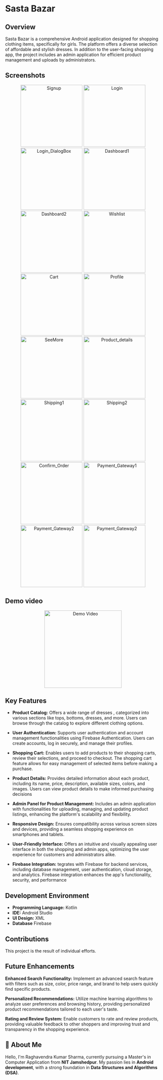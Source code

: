 # Sasta Bazar

## Overview

Sasta Bazar is a comprehensive Android application designed for shopping clothing items, specifically for girls. The platform offers a diverse selection of affordable and stylish dresses. In addition to the user-facing shopping app, the project includes an admin application for efficient product management and uploads by administrators.


## Screenshots

<p align="center">
  <img src="https://github.com/Raghav354/Sasta-Bazar/assets/137503421/36711c9d-1036-4430-a3b2-c296972cc1c1" alt="Signup" width="200"/>
  <img src="https://github.com/Raghav354/Sasta-Bazar/assets/137503421/5f32755f-9d06-4c2c-b928-236ca6b3ae2a" alt="Login" width="200"/>
  <img src="https://github.com/Raghav354/Sasta-Bazar/assets/137503421/611f1981-bb88-460b-99af-d36e06dc70d2" alt="Login_DialogBox" width="200"/>
  <img src="https://github.com/Raghav354/Sasta-Bazar/assets/137503421/042d912c-67c1-48a2-8628-4ab347f2713e" alt="Dashboard1" width="200"/>
  <img src="https://github.com/Raghav354/Sasta-Bazar/assets/137503421/649e75fe-b5fc-43c7-b4d1-20e695222d09" alt="Dashboard2" width="200"/>
  <img src="https://github.com/Raghav354/Sasta-Bazar/assets/137503421/2577eb39-9d3e-48b7-ac56-a9256c5c1ae9" alt="Wishlist" width="200"/>
  <img src="https://github.com/Raghav354/Sasta-Bazar/assets/137503421/e1601f71-748d-407e-9ff3-aefc8089e4b0" alt="Cart" width="200"/>
  <img src="https://github.com/Raghav354/Sasta-Bazar/assets/137503421/8b91c16f-289a-42e2-94b9-190e0ea3c772" alt="Profile" width="200"/>
  
  <img src="https://github.com/Raghav354/Sasta-Bazar/assets/137503421/e6f10aaf-3bf3-466f-8008-225741db5ac1" alt="SeeMore" width="200"/>

  <img src="https://github.com/Raghav354/Sasta-Bazar/assets/137503421/3e7d45c8-aec9-483d-b0bc-76f3abf8ae50" alt="Product_details" width="200"/>
  
  <img src="https://github.com/Raghav354/Sasta-Bazar/assets/137503421/30a7d7d4-f5b0-4121-b7d5-b67dae706f41" alt="Shipping1" width="200"/>
  <img src="https://github.com/Raghav354/Sasta-Bazar/assets/137503421/bac8f47b-a498-42a7-972c-2e88fbc76a07" alt="Shipping2" width="200"/>
  <img src="https://github.com/Raghav354/Sasta-Bazar/assets/137503421/e813a138-3a77-410d-8fe2-302f0916490d" alt="Confirm_Order" width="200"/>
  <img src="https://github.com/Raghav354/Sasta-Bazar/assets/137503421/232d008b-203d-40ae-8ed3-dc5bd212cdbd" alt="Payment_Gateway1" width="200"/>
  <img src="https://github.com/Raghav354/Sasta-Bazar/assets/137503421/0eb1c019-0696-45b1-9ae9-c528db391264" alt="Payment_Gateway2" width="200"/>
  <img src="https://github.com/Raghav354/Sasta-Bazar/assets/137503421/497075b2-0015-43fe-a269-177b5fb4354c" alt="Payment_Gateway2" width="200"/>
  
</p>





## Demo video

<p align="center">
  <a href="https://drive.google.com/file/d/1K9U6jm-rvRfdo7lJfJGR0eRsXE4gC0aO/view?usp=sharing" target="_blank">
    <img src="https://github.com/Raghav354/Sasta-Bazar/assets/137503421/f8ada447-a36b-4928-927f-8a4228a5a539" alt="Demo Video" width="250"/>
  </a>
</p>

## Key Features

- **Product Catalog:** Offers a wide range of dresses , categorized into various sections like tops, bottoms, dresses, and more. Users can browse through the catalog to explore different clothing options.

- **User Authentication:** Supports user authentication and account management functionalities using Firebase Authentication. Users can create accounts, log in securely, and manage their profiles.

- **Shopping Cart:** Enables users to add products to their shopping carts, review their selections, and proceed to checkout. The shopping cart feature allows for easy management of selected items before making a purchase.

- **Product Details:** Provides detailed information about each product, including its name, price, description, available sizes, colors, and images. Users can view product details to make informed purchasing decisions

- **Admin Panel for Product Management:** Includes an admin application with functionalities for uploading, managing, and updating product listings, enhancing the platform's scalability and flexibility.
  
- **Responsive Design:** Ensures compatibility across various screen sizes and devices, providing a seamless shopping experience on smartphones and tablets.

- **User-Friendly Interface:** Offers an intuitive and visually appealing user interface in both the shopping and admin apps, optimizing the user experience for customers and administrators alike.

- **Firebase Integration:** tegrates with Firebase for backend services, including database management, user authentication, cloud storage, and analytics. Firebase integration enhances the app's functionality, security, and performance


## Development Environment

- **Programming Language:** Kotlin
- **IDE:** Android Studio
- **UI Design:** XML
- **Database** Firebase

## Contributions

This project is the result of individual efforts.

## Future Enhancements

**Enhanced Search Functionality:** Implement an advanced search feature with filters such as size, color, price range, and brand to help users quickly find specific products.

**Personalized Recommendations:** Utilize machine learning algorithms to analyze user preferences and browsing history, providing personalized product recommendations tailored to each user's taste.

**Rating and Review System:** Enable customers to rate and review products, providing valuable feedback to other shoppers and improving trust and transparency in the shopping experience.





## 🚀 About Me
Hello, I'm Raghavendra Kumar Sharma, currently pursuing a Master's in Computer Application from **NIT Jamshedpur**. My passion lies in **Android development**, with a strong foundation in **Data Structures and Algorithms (DSA)**.

